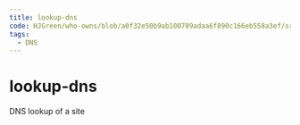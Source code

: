 ```yaml
---
title: lookup-dns
code: HJGreen/who-owns/blob/a0f32e50b9ab100789adaa6f890c166eb558a3ef/src/lambda/dns.js
tags: 
  - DNS
---
```


# lookup-dns

DNS lookup of a site
